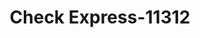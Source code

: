 ---
f_zip-code: 40701
f_state-code: KY
title: Check Express-11312
f_phone: 606-523-1927
f_city-only: Corbin
f_address: 109 Northside Plaza Corbin
f_location-unique-id: '11312'
slug: check-express-11312
updated-on: '2024-05-30T13:46:58.046Z'
created-on: '2024-05-30T13:36:59.803Z'
published-on: '2024-05-30T13:54:32.469Z'
f_city-state: cms/city/corbin-ky.md
f_company: cms/company/check-express.md
f_state: cms/state/kentucky.md
layout: '[payday-loan].html'
tags: payday-loan
---